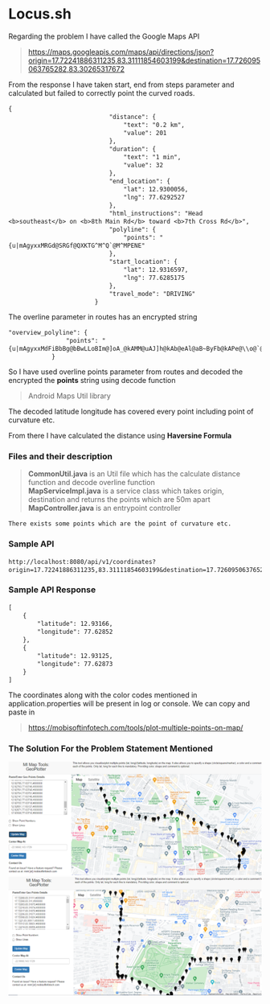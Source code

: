 # Locus.sh

Regarding the problem I have called the Google Maps API

> https://maps.googleapis.com/maps/api/directions/json?origin=17.72241886311235,83.31111854603199&destination=17.726095063765282,83.30265317672

From the response I have taken start, end from steps parameter and calculated but failed to correctly point the curved roads.
```
{
                            "distance": {
                                "text": "0.2 km",
                                "value": 201
                            },
                            "duration": {
                                "text": "1 min",
                                "value": 32
                            },
                            "end_location": {
                                "lat": 12.9300056,
                                "lng": 77.6292527
                            },
                            "html_instructions": "Head <b>southeast</b> on <b>8th Main Rd</b> toward <b>7th Cross Rd</b>",
                            "polyline": {
                                "points": "{u|mAgyxxMRGd@SRGf@QXKTG^M^Q`@M^MPENE"
                            },
                            "start_location": {
                                "lat": 12.9316597,
                                "lng": 77.6285175
                            },
                            "travel_mode": "DRIVING"
                        }
```
The overline parameter in routes has an encrypted string

```
"overview_polyline": {
                "points": "{u|mAgyxxMdFiBbBg@bBwLLoBIm@]oA_@kAMM@uAJ]h@kAb@eAl@aB~ByFb@kAPe@\\o@`@_@bAcALKLJHJf@h@p@Er@DXB"
            }
```
So I have used overline points parameter from routes and decoded the encrypted the <b>points</b> string using decode function
> Android Maps Util library

The decoded latitude longitude has covered every point including point of curvature etc.

From there I have calculated the distance using <b>Haversine Formula</b>

### Files and their description
> <b>CommonUtil.java</b> is an Util file which has the calculate distance function and decode overline function <br/>
> <b>MapServiceImpl.java</b> is a service class which takes origin, destination and returns the points which are 50m apart
> <b>MapController.java</b> is an entrypoint controller
```
There exists some points which are the point of curvature etc.
```

### Sample API
```
http://localhost:8080/api/v1/coordinates?origin=17.72241886311235,83.31111854603199&destination=17.726095063765282,83.30265317672
```

### Sample API Response
```
[
    {
        "latitude": 12.93166,
        "longitude": 77.62852
    },
    {
        "latitude": 12.93125,
        "longitude": 77.62873
    }
]
```
The coordinates along with the color codes mentioned in application.properties will be present in log or console. We can copy and paste in 
>https://mobisoftinfotech.com/tools/plot-multiple-points-on-map/

### The Solution For the Problem Statement Mentioned
![MapImage2.PNG](./MapImage2.PNG)
![MapImage1.PNG](./MapImage1.PNG)



